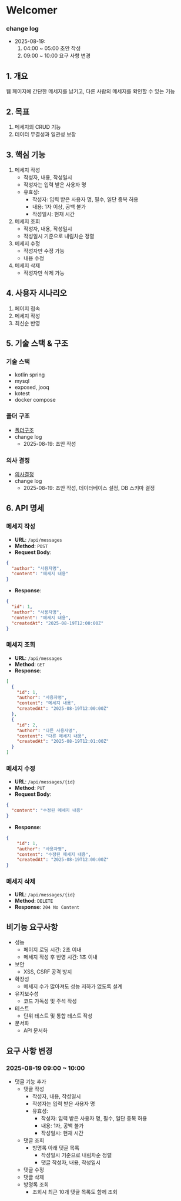 # Welcomer

### change log
- 2025-08-19: 
  1. 04:00 ~ 05:00 초안 작성
  2. 09:00 ~ 10:00 요구 사항 변경  

## 1. 개요
웹 페이지에 간단한 메세지를 남기고, 다른 사람의 메세지를 확인할 수 있는 기능

## 2. 목표
1. 메세지의 CRUD 기능
2. 데이터 무결성과 일관성 보장

## 3. 핵심 기능
1. 메세지 작성
   - 작성자, 내용, 작성일시
   - 작성자는 입력 받은 사용자 명
   - 유효성:
       - 작성자: 입력 받은 사용자 명, 필수, 일단 중복 허용
       - 내용: 1자 이상, 공백 불가
       - 작성일시: 현재 시간
2. 메세지 조회
   - 작성자, 내용, 작성일시
   - 작성일시 기준으로 내림차순 정렬
3. 메세지 수정
   - 작성자만 수정 가능
   - 내용 수정
4. 메세지 삭제
   - 작성자만 삭제 가능

## 4. 사용자 시나리오
1. 페이지 접속
2. 메세지 작성
3. 최신순 반영

## 5. 기술 스택 & 구조
### 기술 스택
- kotlin spring
- mysql
- exposed, jooq
- kotest
- docker compose
### 폴더 구조
- [폴더구조](./folder-structure.md)
- change log
  - 2025-08-19: 초안 작성

### 의사 결정
- [의사결정](./decisions.md)
- change log
  - 2025-08-19: 초안 작성, 데이터베이스 설정, DB 스키마 결정

## 6. API 명세
### 메세지 작성
- **URL**: `/api/messages`
- **Method**: `POST`
- **Request Body**:
```json
{
  "author": "사용자명",
  "content": "메세지 내용"
}   
```
- **Response**:
```json
{
  "id": 1,
  "author": "사용자명",
  "content": "메세지 내용",
  "createdAt": "2025-08-19T12:00:00Z"
}
```
### 메세지 조회
- **URL**: `/api/messages`
- **Method**: `GET`
- **Response**:
```json
[
  {
    "id": 1,
    "author": "사용자명",
    "content": "메세지 내용",
    "createdAt": "2025-08-19T12:00:00Z"
  },
  {
    "id": 2,
    "author": "다른 사용자명",
    "content": "다른 메세지 내용",
    "createdAt": "2025-08-19T12:01:00Z"
  }
]
```
### 메세지 수정
- **URL**: `/api/messages/{id}`
- **Method**: `PUT`
- **Request Body**:
```json
{
  "content": "수정된 메세지 내용"
}
```
- **Response**:
```json
{
    "id": 1,
    "author": "사용자명",
    "content": "수정된 메세지 내용",
    "createdAt": "2025-08-19T12:00:00Z"
}
```
### 메세지 삭제
- **URL**: `/api/messages/{id}`
- **Method**: `DELETE`
- **Response**: `204 No Content`

## 비기능 요구사항
- 성능
  - 페이지 로딩 시간: 2초 이내
  - 메세지 작성 후 반영 시간: 1초 이내
- 보안
  - XSS, CSRF 공격 방지
- 확장성
  - 메세지 수가 많아져도 성능 저하가 없도록 설계
- 유지보수성
  - 코드 가독성 및 주석 작성
- 테스트
  - 단위 테스트 및 통합 테스트 작성
- 문서화
  - API 문서화

## 요구 사항 변경
### 2025-08-19 09:00 ~ 10:00
- 댓글 기능 추가
  - 댓글 작성
    - 작성자, 내용, 작성일시
    - 작성자는 입력 받은 사용자 명
    - 유효성:
      - 작성자: 입력 받은 사용자 명, 필수, 일단 중복 허용
      - 내용: 1자, 공백 불가
      - 작성일시: 현재 시간
  - 댓글 조회
    - 방명록 아래 댓글 목록
      - 작성일시 기준으로 내림차순 정렬
      - 댓글 작성자, 내용, 작성일시
  - 댓글 수정
  - 댓글 삭제
  - 방명록 조회
      - 조회시 최근 10개 댓글 목록도 함께 조회